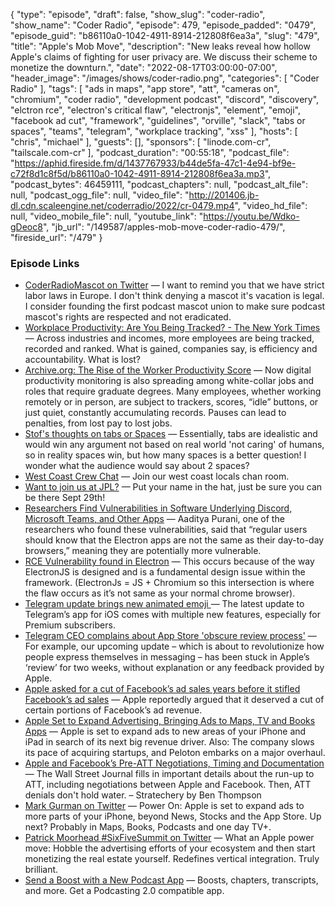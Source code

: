 {
  "type": "episode",
  "draft": false,
  "show_slug": "coder-radio",
  "show_name": "Coder Radio",
  "episode": 479,
  "episode_padded": "0479",
  "episode_guid": "b86110a0-1042-4911-8914-212808f6ea3a",
  "slug": "479",
  "title": "Apple's Mob Move",
  "description": "New leaks reveal how hollow Apple's claims of fighting for user privacy are. We discuss their scheme to monetize the downturn.",
  "date": "2022-08-17T03:00:00-07:00",
  "header_image": "/images/shows/coder-radio.png",
  "categories": [
    "Coder Radio"
  ],
  "tags": [
    "ads in maps",
    "app store",
    "att",
    "cameras on",
    "chromium",
    "coder radio",
    "development podcast",
    "discord",
    "discovery",
    "elctron rce",
    "electron's critical flaw",
    "electronjs",
    "element",
    "emoji",
    "facebook ad cut",
    "framework",
    "guidelines",
    "orville",
    "slack",
    "tabs or spaces",
    "teams",
    "telegram",
    "workplace tracking",
    "xss"
  ],
  "hosts": [
    "chris",
    "michael"
  ],
  "guests": [],
  "sponsors": [
    "linode.com-cr",
    "tailscale.com-cr"
  ],
  "podcast_duration": "00:55:18",
  "podcast_file": "https://aphid.fireside.fm/d/1437767933/b44de5fa-47c1-4e94-bf9e-c72f8d1c8f5d/b86110a0-1042-4911-8914-212808f6ea3a.mp3",
  "podcast_bytes": 46459111,
  "podcast_chapters": null,
  "podcast_alt_file": null,
  "podcast_ogg_file": null,
  "video_file": "http://201406.jb-dl.cdn.scaleengine.net/coderradio/2022/cr-0479.mp4",
  "video_hd_file": null,
  "video_mobile_file": null,
  "youtube_link": "https://youtu.be/Wdko-gDeoc8",
  "jb_url": "/149587/apples-mob-move-coder-radio-479/",
  "fireside_url": "/479"
}


### Episode Links

  * [CoderRadioMascot on Twitter](https://twitter.com/crmascot/status/1559090879608094720?s=21&t=1qi3GcfKmSMawrujFfKXWQ "CoderRadioMascot on Twitter") — I want to remind you that we have strict labor laws in Europe. I don't think denying a mascot it's vacation is legal. I consider founding the first podcast mascot union to make sure podcast mascot's rights are respected and not eradicated.
  * [Workplace Productivity: Are You Being Tracked? - The New York Times](https://www.nytimes.com/interactive/2022/08/14/business/worker-productivity-tracking.html "Workplace Productivity: Are You Being Tracked? - The New York Times") — Across industries and incomes, more employees are being tracked, recorded and ranked. What is gained, companies say, is efficiency and accountability. What is lost?
  * [Archive.org: The Rise of the Worker Productivity Score](http://web.archive.org/web/20220815021317/https://www.nytimes.com/interactive/2022/08/14/business/worker-productivity-tracking.html "Archive.org: The Rise of the Worker Productivity Score") — Now digital productivity monitoring is also spreading among white-collar jobs and roles that require graduate degrees. Many employees, whether working remotely or in person, are subject to trackers, scores, “idle” buttons, or just quiet, constantly accumulating records. Pauses can lead to penalties, from lost pay to lost jobs.
  * [Stof's thoughts on tabs or Spaces](https://paste.docs.lol/reader/EnforcesAurelias "Stof's thoughts on tabs or Spaces") — Essentially, tabs are idealistic and would win any argument not based on real world 'not caring' of humans, so in reality spaces win, but how many spaces is a better question! I wonder what the audience would say about 2 spaces?
  * [West Coast Crew Chat](https://bit.ly/westcoastcrew "West Coast Crew Chat") — Join our west coast locals chan room.
  * [Want to join us at JPL?](https://nextcloud.tuxies.party/apps/forms/FjFmqmReikJH2BwR "Want to join us at JPL?") — Put your name in the hat, just be sure you can be there Sept 29th!
  * [Researchers Find Vulnerabilities in Software Underlying Discord, Microsoft Teams, and Other Apps](https://www.vice.com/en/article/m7gb7y/researchers-find-vulnerability-in-software-underlying-discord-microsoft-teams-and-other-apps "Researchers Find Vulnerabilities in Software Underlying Discord, Microsoft Teams, and Other Apps") — Aaditya Purani, one of the researchers who found these vulnerabilities, said that “regular users should know that the Electron apps are not the same as their day-to-day browsers,” meaning they are potentially more vulnerable. 
  * [RCE Vulnerability found in Electron](https://www.reddit.com/r/programming/comments/wmpchx/comment/ik32z40 "RCE Vulnerability found in Electron") — This occurs because of the way ElectronJS is designed and is a fundamental design issue within the framework. (ElectronJs = JS + Chromium so this intersection is where the flaw occurs as it’s not same as your normal chrome browser).
  * [Telegram update brings new animated emoji ](https://9to5mac.com/2022/08/13/telegram-app-store-apple-complained-emoji/ "Telegram update brings new animated emoji ") — The latest update to Telegram’s app for iOS comes with multiple new features, especially for Premium subscribers.
  * [Telegram CEO complains about App Store 'obscure review process'](https://9to5mac.com/2022/08/11/telegram-app-store-obscure-review-process/ "Telegram CEO complains about App Store 'obscure review process'") — For example, our upcoming update – which is about to revolutionize how people express themselves in messaging – has been stuck in Apple’s ‘review’ for two weeks, without explanation or any feedback provided by Apple.
  * [Apple asked for a cut of Facebook’s ad sales years before it stifled Facebook’s ad sales](https://www.theverge.com/2022/8/12/23303095/apple-meta-facebook-ad-sales-subscription "Apple asked for a cut of Facebook’s ad sales years before it stifled Facebook’s ad sales") — Apple reportedly argued that it deserved a cut of certain portions of Facebook’s ad revenue.
  * [Apple Set to Expand Advertising, Bringing Ads to Maps, TV and Books Apps](https://www.bloomberg.com/news/newsletters/2022-08-14/apple-aapl-set-to-expand-advertising-bringing-ads-to-maps-tv-and-books-apps-l6tdqqmg "Apple Set to Expand Advertising, Bringing Ads to Maps, TV and Books Apps") — Apple is set to expand ads to new areas of your iPhone and iPad in search of its next big revenue driver. Also: The company slows its pace of acquiring startups, and Peloton embarks on a major overhaul.
  * [Apple and Facebook’s Pre-ATT Negotiations, Timing and Documentation](https://stratechery.com/2022/apple-and-facebooks-pre-att-negotiations-timing-and-documentation-atts-impact/ "Apple and Facebook’s Pre-ATT Negotiations, Timing and Documentation") — The Wall Street Journal fills in important details about the run-up to ATT, including negotiations between Apple and Facebook. Then, ATT denials don't hold water. – Stratechery by Ben Thompson
  * [Mark Gurman on Twitter](https://twitter.com/markgurman/status/1558846839746506752 "Mark Gurman on Twitter") — Power On: Apple is set to expand ads to more parts of your iPhone, beyond News, Stocks and the App Store. Up next? Probably in Maps, Books, Podcasts and one day TV+.
  * [Patrick Moorhead #SixFiveSummit on Twitter](https://twitter.com/patrickmoorhead/status/1558878168685154306 "Patrick Moorhead #SixFiveSummit on Twitter") — What an Apple power move: Hobble the advertising efforts of your ecosystem and then start monetizing the real estate yourself. Redefines vertical integration. Truly brilliant.
  * [Send a Boost with a New Podcast App](https://podcastindex.org/apps?appTypes=app&elements=Value "Send a Boost with a New Podcast App") — Boosts, chapters, transcripts, and more. Get a Podcasting 2.0 compatible app.


